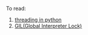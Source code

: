 To read:
1. [threading in python](https://docs.python.org/3/library/threading.html)
2. [GIL(Global Interpreter Lock)]([https://docs.python.org/3/library/threading.html](https://docs.python.org/3/glossary.html#term-global-interpreter-lock)https://docs.python.org/3/glossary.html#term-global-interpreter-lock)
